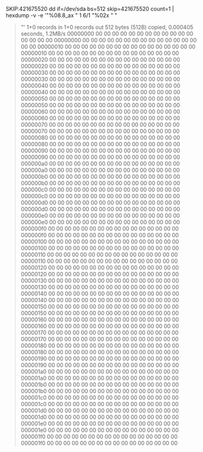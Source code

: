 SKIP:421675520
 dd if=/dev/sda bs=512 skip=421675520 count=1 | hexdump -v -e '"%08.8_ax  " 1
6/1 "%02x " "
> "' 
1+0 records in
1+0 records out
512 bytes (512B) copied, 0.000405 seconds, 1.2MB/s
00000000  00 00 00 00 00 00 00 00 00 00 00 00 00 00 00 00
00000000  00 00 00 00 00 00 00 00 00 00 00 00 00 00 00 00
00000010  00 00 00 00 00 00 00 00 00 00 00 00 00 00 00 00
00000010  00 00 00 00 00 00 00 00 00 00 00 00 00 00 00 00
00000020  00 00 00 00 00 00 00 00 00 00 00 00 00 00 00 00
00000020  00 00 00 00 00 00 00 00 00 00 00 00 00 00 00 00
00000030  00 00 00 00 00 00 00 00 00 00 00 00 00 00 00 00
00000030  00 00 00 00 00 00 00 00 00 00 00 00 00 00 00 00
00000040  00 00 00 00 00 00 00 00 00 00 00 00 00 00 00 00
00000040  00 00 00 00 00 00 00 00 00 00 00 00 00 00 00 00
00000050  00 00 00 00 00 00 00 00 00 00 00 00 00 00 00 00
00000050  00 00 00 00 00 00 00 00 00 00 00 00 00 00 00 00
00000060  00 00 00 00 00 00 00 00 00 00 00 00 00 00 00 00
00000060  00 00 00 00 00 00 00 00 00 00 00 00 00 00 00 00
00000070  00 00 00 00 00 00 00 00 00 00 00 00 00 00 00 00
00000070  00 00 00 00 00 00 00 00 00 00 00 00 00 00 00 00
00000080  00 00 00 00 00 00 00 00 00 00 00 00 00 00 00 00
00000080  00 00 00 00 00 00 00 00 00 00 00 00 00 00 00 00
00000090  00 00 00 00 00 00 00 00 00 00 00 00 00 00 00 00
00000090  00 00 00 00 00 00 00 00 00 00 00 00 00 00 00 00
000000a0  00 00 00 00 00 00 00 00 00 00 00 00 00 00 00 00
000000a0  00 00 00 00 00 00 00 00 00 00 00 00 00 00 00 00
000000b0  00 00 00 00 00 00 00 00 00 00 00 00 00 00 00 00
000000b0  00 00 00 00 00 00 00 00 00 00 00 00 00 00 00 00
000000c0  00 00 00 00 00 00 00 00 00 00 00 00 00 00 00 00
000000c0  00 00 00 00 00 00 00 00 00 00 00 00 00 00 00 00
000000d0  00 00 00 00 00 00 00 00 00 00 00 00 00 00 00 00
000000d0  00 00 00 00 00 00 00 00 00 00 00 00 00 00 00 00
000000e0  00 00 00 00 00 00 00 00 00 00 00 00 00 00 00 00
000000e0  00 00 00 00 00 00 00 00 00 00 00 00 00 00 00 00
000000f0  00 00 00 00 00 00 00 00 00 00 00 00 00 00 00 00
000000f0  00 00 00 00 00 00 00 00 00 00 00 00 00 00 00 00
00000100  00 00 00 00 00 00 00 00 00 00 00 00 00 00 00 00
00000100  00 00 00 00 00 00 00 00 00 00 00 00 00 00 00 00
00000110  00 00 00 00 00 00 00 00 00 00 00 00 00 00 00 00
00000110  00 00 00 00 00 00 00 00 00 00 00 00 00 00 00 00
00000120  00 00 00 00 00 00 00 00 00 00 00 00 00 00 00 00
00000120  00 00 00 00 00 00 00 00 00 00 00 00 00 00 00 00
00000130  00 00 00 00 00 00 00 00 00 00 00 00 00 00 00 00
00000130  00 00 00 00 00 00 00 00 00 00 00 00 00 00 00 00
00000140  00 00 00 00 00 00 00 00 00 00 00 00 00 00 00 00
00000140  00 00 00 00 00 00 00 00 00 00 00 00 00 00 00 00
00000150  00 00 00 00 00 00 00 00 00 00 00 00 00 00 00 00
00000150  00 00 00 00 00 00 00 00 00 00 00 00 00 00 00 00
00000160  00 00 00 00 00 00 00 00 00 00 00 00 00 00 00 00
00000160  00 00 00 00 00 00 00 00 00 00 00 00 00 00 00 00
00000170  00 00 00 00 00 00 00 00 00 00 00 00 00 00 00 00
00000170  00 00 00 00 00 00 00 00 00 00 00 00 00 00 00 00
00000180  00 00 00 00 00 00 00 00 00 00 00 00 00 00 00 00
00000180  00 00 00 00 00 00 00 00 00 00 00 00 00 00 00 00
00000190  00 00 00 00 00 00 00 00 00 00 00 00 00 00 00 00
00000190  00 00 00 00 00 00 00 00 00 00 00 00 00 00 00 00
000001a0  00 00 00 00 00 00 00 00 00 00 00 00 00 00 00 00
000001a0  00 00 00 00 00 00 00 00 00 00 00 00 00 00 00 00
000001b0  00 00 00 00 00 00 00 00 00 00 00 00 00 00 00 00
000001b0  00 00 00 00 00 00 00 00 00 00 00 00 00 00 00 00
000001c0  00 00 00 00 00 00 00 00 00 00 00 00 00 00 00 00
000001c0  00 00 00 00 00 00 00 00 00 00 00 00 00 00 00 00
000001d0  00 00 00 00 00 00 00 00 00 00 00 00 00 00 00 00
000001d0  00 00 00 00 00 00 00 00 00 00 00 00 00 00 00 00
000001e0  00 00 00 00 00 00 00 00 00 00 00 00 00 00 00 00
000001e0  00 00 00 00 00 00 00 00 00 00 00 00 00 00 00 00
000001f0  00 00 00 00 00 00 00 00 00 00 00 00 00 00 00 00
000001f0  00 00 00 00 00 00 00 00 00 00 00 00 00 00 00 00
